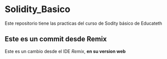 # Solidity_Basico
Este repositorio tiene las practicas del curso de Sodity básico de Educateth

## Este es un commit desde Remix

Este es un cambio desde el IDE *Remix*, **en su version web** 